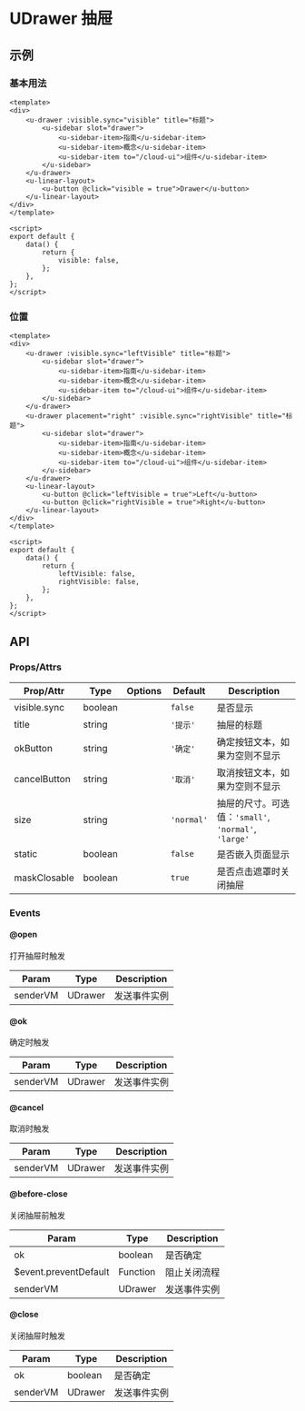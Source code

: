<!-- 该 README.md 根据 api.yaml 和 docs/*.md 自动生成，为了方便在 GitHub 和 NPM 上查阅。如需修改，请查看源文件 -->

# UDrawer 抽屉

## 示例
### 基本用法

``` vue
<template>
<div>
    <u-drawer :visible.sync="visible" title="标题">
        <u-sidebar slot="drawer">
            <u-sidebar-item>指南</u-sidebar-item>
            <u-sidebar-item>概念</u-sidebar-item>
            <u-sidebar-item to="/cloud-ui">组件</u-sidebar-item>
        </u-sidebar>
    </u-drawer>
    <u-linear-layout>
        <u-button @click="visible = true">Drawer</u-button>
    </u-linear-layout>
</div>
</template>

<script>
export default {
    data() {
        return {
            visible: false,
        };
    },
};
</script>
```

### 位置

``` vue
<template>
<div>
    <u-drawer :visible.sync="leftVisible" title="标题">
        <u-sidebar slot="drawer">
            <u-sidebar-item>指南</u-sidebar-item>
            <u-sidebar-item>概念</u-sidebar-item>
            <u-sidebar-item to="/cloud-ui">组件</u-sidebar-item>
        </u-sidebar>
    </u-drawer>
    <u-drawer placement="right" :visible.sync="rightVisible" title="标题">
        <u-sidebar slot="drawer">
            <u-sidebar-item>指南</u-sidebar-item>
            <u-sidebar-item>概念</u-sidebar-item>
            <u-sidebar-item to="/cloud-ui">组件</u-sidebar-item>
        </u-sidebar>
    </u-drawer>
    <u-linear-layout>
        <u-button @click="leftVisible = true">Left</u-button>
        <u-button @click="rightVisible = true">Right</u-button>
    </u-linear-layout>
</div>
</template>

<script>
export default {
    data() {
        return {
            leftVisible: false,
            rightVisible: false,
        };
    },
};
</script>
```

## API
### Props/Attrs

| Prop/Attr | Type | Options | Default | Description |
| --------- | ---- | ------- | ------- | ----------- |
| visible.sync | boolean |  | `false` | 是否显示 |
| title | string |  | `'提示'` | 抽屉的标题 |
| okButton | string |  | `'确定'` | 确定按钮文本，如果为空则不显示 |
| cancelButton | string |  | `'取消'` | 取消按钮文本，如果为空则不显示 |
| size | string |  | `'normal'` | 抽屉的尺寸。可选值：`'small'`, `'normal'`, `'large'` |
| static | boolean |  | `false` | 是否嵌入页面显示 |
| maskClosable | boolean |  | `true` | 是否点击遮罩时关闭抽屉 |

### Events

#### @open

打开抽屉时触发

| Param | Type | Description |
| ----- | ---- | ----------- |
| senderVM | UDrawer | 发送事件实例 |

#### @ok

确定时触发

| Param | Type | Description |
| ----- | ---- | ----------- |
| senderVM | UDrawer | 发送事件实例 |

#### @cancel

取消时触发

| Param | Type | Description |
| ----- | ---- | ----------- |
| senderVM | UDrawer | 发送事件实例 |

#### @before-close

关闭抽屉前触发

| Param | Type | Description |
| ----- | ---- | ----------- |
| ok | boolean | 是否确定 |
| $event.preventDefault | Function | 阻止关闭流程 |
| senderVM | UDrawer | 发送事件实例 |

#### @close

关闭抽屉时触发

| Param | Type | Description |
| ----- | ---- | ----------- |
| ok | boolean | 是否确定 |
| senderVM | UDrawer | 发送事件实例 |

